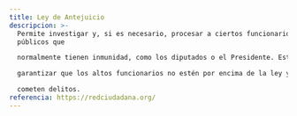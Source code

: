 ```yaml
---
title: Ley de Antejuicio
descripcion: >-
  Permite investigar y, si es necesario, procesar a ciertos funcionarios
  públicos que

  normalmente tienen inmunidad, como los diputados o el Presidente. Esta ley es crucial para

  garantizar que los altos funcionarios no estén por encima de la ley y puedan ser responsabilizados si

  cometen delitos.
referencia: https://redciudadana.org/
---
```

